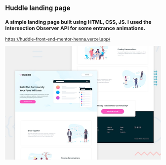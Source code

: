 <h2>Huddle landing page</h2>

<h3>A simple landing page built using HTML, CSS, JS. I used the Intersection Observer API for some entrance animations.</h3>

https://huddle-front-end-mentor-henna.vercel.app/

![](design/desktop-preview.jpg)
